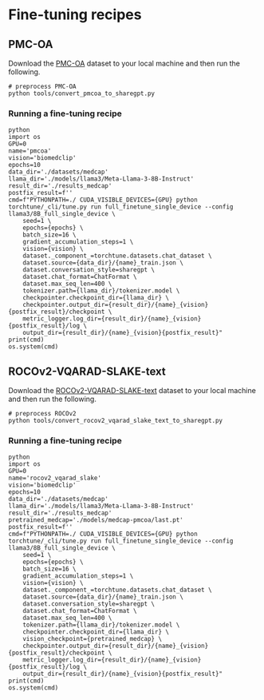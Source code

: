 # Fine-tuning recipes

## PMC-OA

Download the [PMC-OA](https://huggingface.co/datasets/axiong/pmc_oa) dataset to your local machine and then run the following.

```
# preprocess PMC-OA
python tools/convert_pmcoa_to_sharegpt.py
```

### Running a fine-tuning recipe

```
python
import os
GPU=0
name='pmcoa'
vision='biomedclip'
epochs=10
data_dir='./datasets/medcap'
llama_dir='./models/llama3/Meta-Llama-3-8B-Instruct'
result_dir='./results_medcap'
postfix_result=f''
cmd=f"PYTHONPATH=./ CUDA_VISIBLE_DEVICES={GPU} python torchtune/_cli/tune.py run full_finetune_single_device --config llama3/8B_full_single_device \
    seed=1 \
    epochs={epochs} \
    batch_size=16 \
    gradient_accumulation_steps=1 \
    vision={vision} \
    dataset._component_=torchtune.datasets.chat_dataset \
    dataset.source={data_dir}/{name}_train.json \
    dataset.conversation_style=sharegpt \
    dataset.chat_format=ChatFormat \
    dataset.max_seq_len=400 \
    tokenizer.path={llama_dir}/tokenizer.model \
    checkpointer.checkpoint_dir={llama_dir} \
    checkpointer.output_dir={result_dir}/{name}_{vision}{postfix_result}/checkpoint \
    metric_logger.log_dir={result_dir}/{name}_{vision}{postfix_result}/log \
    output_dir={result_dir}/{name}_{vision}{postfix_result}"
print(cmd)
os.system(cmd)
```

##  ROCOv2-VQARAD-SLAKE-text

Download the [ROCOv2-VQARAD-SLAKE-text](https://huggingface.co/datasets/myeongkyunkang/ROCOv2-VQARAD-SLAKE-text) dataset to your local machine and then run the following.

```
# preprocess ROCOv2
python tools/convert_rocov2_vqarad_slake_text_to_sharegpt.py
```

### Running a fine-tuning recipe

```
python
import os
GPU=0
name='rocov2_vqarad_slake'
vision='biomedclip'
epochs=10
data_dir='./datasets/medcap'
llama_dir='./models/llama3/Meta-Llama-3-8B-Instruct'
result_dir='./results_medcap'
pretrained_medcap='./models/medcap-pmcoa/last.pt'
postfix_result=f''
cmd=f"PYTHONPATH=./ CUDA_VISIBLE_DEVICES={GPU} python torchtune/_cli/tune.py run full_finetune_single_device --config llama3/8B_full_single_device \
    seed=1 \
    epochs={epochs} \
    batch_size=16 \
    gradient_accumulation_steps=1 \
    vision={vision} \
    dataset._component_=torchtune.datasets.chat_dataset \
    dataset.source={data_dir}/{name}_train.json \
    dataset.conversation_style=sharegpt \
    dataset.chat_format=ChatFormat \
    dataset.max_seq_len=400 \
    tokenizer.path={llama_dir}/tokenizer.model \
    checkpointer.checkpoint_dir={llama_dir} \
    vision_checkpoint={pretrained_medcap} \
    checkpointer.output_dir={result_dir}/{name}_{vision}{postfix_result}/checkpoint \
    metric_logger.log_dir={result_dir}/{name}_{vision}{postfix_result}/log \
    output_dir={result_dir}/{name}_{vision}{postfix_result}"
print(cmd)
os.system(cmd)
```

